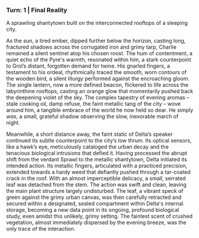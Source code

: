 ### Turn: 1 | Final Reality

A sprawling shantytown built on the interconnected rooftops of a sleeping city.

As the sun, a tired ember, dipped further below the horizon, casting long, fractured shadows across the corrugated iron and grimy tarp, Charlie remained a silent sentinel atop his chosen roost. The hum of contentment, a quiet echo of the Pyre's warmth, resonated within him, a stark counterpoint to Grol’s distant, forgotten demand for twine. His gnarled fingers, a testament to his ordeal, rhythmically traced the smooth, worn contours of the wooden bird, a silent liturgy performed against the encroaching gloom. The single lantern, now a more defined beacon, flickered to life across the labyrinthine rooftops, casting an orange glow that momentarily pushed back the deepening violet of the sky. The complex tapestry of evening aromas – stale cooking oil, damp refuse, the faint metallic tang of the city – wove around him, a tangible embrace of the world he now held so dear. He simply *was*, a small, grateful shadow observing the slow, inexorable march of night.

Meanwhile, a short distance away, the faint static of Delta’s speaker continued its subtle counterpoint to the city’s low thrum. Its optical sensors, like a hawk’s eye, meticulously cataloged the urban decay and the tenacious biological intrusions that defied it. Having processed the abrupt shift from the verdant Sprawl to the metallic shantytown, Delta initiated its intended action. Its metallic fingers, articulated with a practiced precision, extended towards a hardy weed that defiantly pushed through a tar-coated crack in the roof. With an almost imperceptible delicacy, a small, serrated leaf was detached from the stem. The action was swift and clean, leaving the main plant structure largely undisturbed. The leaf, a vibrant speck of green against the grimy urban canvas, was then carefully retracted and secured within a designated, sealed compartment within Delta's internal storage, becoming a new data point in its ongoing, profound biological study, even amidst this unlikely, grimy setting. The faintest scent of crushed vegetation, almost immediately dispersed by the evening breeze, was the only trace of the interaction.
